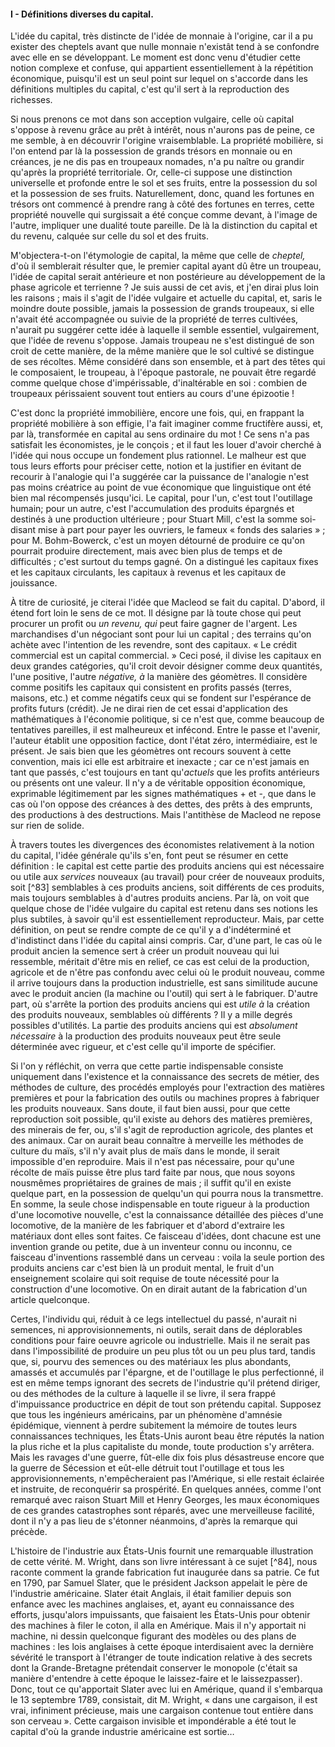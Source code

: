 #### I - Définitions diverses du capital.

L'idée du capital, très distincte de l'idée de monnaie à l'origine, car il a pu exister des cheptels avant que nulle monnaie n'existât tend à se confondre avec elle en se développant. Le moment est donc venu d'étudier cette notion complexe et confuse, qui appartient essentiellement à la répétition économique, puisqu'il est un seul point sur lequel on s'accorde dans les définitions multiples du capital, c'est qu'il sert à la reproduction des richesses.

Si nous prenons ce mot dans son acception vulgaire, celle où capital s'oppose à revenu grâce au prêt à intérêt, nous n'aurons pas de peine, ce me semble, à en découvrir l'origine vraisemblable. La propriété mobilière, si l'on entend par là la possession de grands trésors en monnaie ou en créances, je ne dis pas en troupeaux nomades, n'a pu naître ou grandir qu'après la propriété territoriale. Or, celle-ci suppose une distinction universelle et profonde entre le sol et ses fruits, entre la possession du sol et la possession de ses fruits. Naturellement, donc, quand les fortunes en trésors ont commencé à prendre rang à côté des fortunes en terres, cette propriété nouvelle qui surgissait a été conçue comme devant, à l'image de l'autre, impliquer une dualité toute pareille. De là la distinction du capital et du revenu, calquée sur celle du sol et des fruits.

M'objectera-t-on l'étymologie de capital, la même que celle de _cheptel,_ d'où il semblerait résulter que, le premier capital ayant dû être un troupeau, l'idée de capital serait antérieure et non postérieure au développement de la phase agricole et terrienne ? Je suis aussi de cet avis, et j'en dirai plus loin les raisons ; mais il s'agit de l'idée vulgaire et actuelle du capital, et, saris le moindre doute possible, jamais la possession de grands troupeaux, si elle n'avait été accompagnée ou suivie de la propriété de terres cultivées, n'aurait pu suggérer cette idée à laquelle il semble essentiel, vulgairement, que l'idée de revenu s'oppose. Jamais troupeau ne s'est distingué de son croit de cette manière, de la même manière que le sol cultivé se distingue de ses récoltes. Même considéré dans son ensemble, et à part des têtes qui le composaient, le troupeau, à l'époque pastorale, ne pouvait être regardé comme quelque chose d'impérissable, d'inaltérable en soi : combien de troupeaux périssaient souvent tout entiers au cours d'une épizootie !

C'est donc la propriété immobilière, encore une fois, qui, en frappant la propriété mobilière à son effigie, l'a fait imaginer comme fructifère aussi, et, par là, transformée en capital au sens ordinaire du mot ! Ce sens n'a pas satisfait les économistes, je le conçois ; et il faut les louer d'avoir cherché à l'idée qui nous occupe un fondement plus rationnel. Le malheur est que tous leurs efforts pour préciser cette, notion et la justifier en évitant de recourir à l'analogie qui l'a suggérée car la puissance de l'analogie n'est pas moins créatrice au point de vue économique que linguistique ont été bien mal récompensés jusqu'ici. Le capital, pour l'un, c'est tout l'outillage humain; pour un autre, c'est l'accumulation des produits épargnés et destinés à une production ultérieure ; pour Stuart Mill, c'est la somme soi-disant mise à part pour payer les ouvriers, le fameux « fonds des salaries » ; pour M. Bohm-Bowerck, c'est un moyen détourné de produire ce qu'on pourrait produire directement, mais avec bien plus de temps et de difficultés ; c'est surtout du temps gagné. On a distingué les capitaux fixes et les capitaux circulants, les capitaux à revenus et les capitaux de jouissance.

À titre de curiosité, je citerai l'idée que Macleod se fait du capital. D'abord, il étend fort loin le sens de ce mot. Il désigne par là toute chose qui peut procurer un profit ou _un revenu, qui_ peut faire gagner de l'argent. Les marchandises d'un négociant sont pour lui un capital ; des terrains qu'on achète avec l'intention de les revendre, sont des capitaux. « Le crédit commercial est un capital commercial. » Ceci posé, il divise les capitaux en deux grandes catégories, qu'il croit devoir désigner comme deux quantités, l'une positive, l'autre _négative, à_ la manière des géomètres. Il considère comme positifs les capitaux qui consistent en profits passés (terres, maisons, etc.) et comme négatifs ceux qui se fondent sur l'espérance de profits futurs (crédit). Je ne dirai rien de cet essai d'application des mathématiques à l'économie politique, si ce n'est que, comme beaucoup de tentatives pareilles, il est malheureux et infécond. Entre le passe et l'avenir, l'auteur établit une opposition factice, dont l'état zéro, intermédiaire, est le présent. Je sais bien que les géomètres ont recours souvent à cette convention, mais ici elle est arbitraire et inexacte ; car ce n'est jamais en tant que passés, c'est toujours en tant qu'_actuels_ que les profits antérieurs ou présents ont une valeur. Il n'y a de véritable opposition économique, exprimable légitimement par les signes mathématiques + et -, que dans le cas où l'on oppose des créances à des dettes, des prêts à des emprunts, des productions à des destructions. Mais l'antithèse de Macleod ne repose sur rien de solide.

À travers toutes les divergences des économistes relativement à la notion du capital, l'idée générale qu'ils s'en, font peut se résumer en cette définition : le capital est cette partie des produits anciens qui est nécessaire ou utile aux _services_ nouveaux (au travail) pour créer de nouveaux produits, soit [^83] semblables à ces produits anciens, soit différents de ces produits, mais toujours semblables à d'autres produits anciens. Par là, on voit que quelque chose de l'idée vulgaire du capital est retenu dans ses notions les plus subtiles, à savoir qu'il est essentiellement reproducteur. Mais, par cette définition, on peut se rendre compte de ce qu'il y a d'indéterminé et d'indistinct dans l'idée du capital ainsi compris. Car, d'une part, le cas où le produit ancien la semence sert à créer un produit nouveau qui lui ressemble, méritait d'être mis en relief, ce cas est celui de la production, agricole et de n'être pas confondu avec celui où le produit nouveau, comme il arrive toujours dans la production industrielle, est sans similitude aucune avec le produit ancien (la machine ou l'outil) qui sert à le fabriquer. D'autre part, où s'arrête la portion des produits anciens qui est _utile à_ la création des produits nouveaux, semblables où différents ? Il y a mille degrés possibles d'utilités. La partie des produits anciens qui est _absolument nécessaire_ à la production des produits nouveaux peut être seule déterminée avec rigueur, et c'est celle qu'il importe de spécifier.

Si l'on y réfléchit, on verra que cette partie indispensable consiste uniquement dans l'existence et la connaissance des secrets de métier, des méthodes de culture, des procédés employés pour l'extraction des matières premières et pour la fabrication des outils ou machines propres à fabriquer les produits nouveaux. Sans doute, il faut bien aussi, pour que cette reproduction soit possible, qu'il existe au dehors des matières premières, des minerais de fer, ou, s'il s'agit de reproduction agricole, des plantes et des animaux. Car on aurait beau connaître à merveille les méthodes de culture du maïs, s'il n'y avait plus de maïs dans le monde, il serait impossible d'en reproduire. Mais il n'est pas nécessaire, pour qu'une récolte de maïs puisse être plus tard faite par nous, que nous soyons nousmêmes propriétaires de graines de mais ; il suffit qu'il en existe quelque part, en la possession de quelqu'un qui pourra nous la transmettre. En somme, la seule chose indispensable en toute rigueur à la production d'une locomotive nouvelle, c'est la connaissance détaillée des pièces d'une locomotive, de la manière de les fabriquer et d'abord d'extraire les matériaux dont elles sont faites. Ce faisceau d'idées, dont chacune est une invention grande ou petite, due à un inventeur connu ou inconnu, ce faisceau d'inventions rassemblé dans un cerveau : voila la seule portion des produits anciens car c'est bien là un produit mental, le fruit d'un enseignement scolaire qui soit requise de toute nécessité pour la construction d'une locomotive. On en dirait autant de la fabrication d'un article quelconque.

Certes, l'individu qui, réduit à ce legs intellectuel du passé, n'aurait ni semences, ni approvisionnements, ni outils, serait dans de déplorables conditions pour faire oeuvre agricole ou industrielle. Mais il ne serait pas dans l'impossibilité de produire un peu plus tôt ou un peu plus tard, tandis que, si, pourvu des semences ou des matériaux les plus abondants, amassés et accumulés par l'épargne, et de l'outillage le plus perfectionné, il est en même temps ignorant des secrets de l'industrie qu'il prétend diriger, ou des méthodes de la culture à laquelle il se livre, il sera frappé d'impuissance productrice en dépit de tout son prétendu capital. Supposez que tous les ingénieurs américains, par un phénomène d'amnésie épidémique, viennent à perdre subitement la mémoire de toutes leurs connaissances techniques, les États-Unis auront beau être réputés la nation la plus riche et la plus capitaliste du monde, toute production s'y arrêtera. Mais les ravages d'une guerre, fût-elle dix fois plus désastreuse encore que la guerre de Sécession et eût-elle détruit tout l'outillage et tous les approvisionnements, n'empêcheraient pas l'Amérique, si elle restait éclairée et instruite, de reconquérir sa prospérité. En quelques années, comme l'ont remarqué avec raison Stuart Mill et Henry Georges, les maux économiques de ces grandes catastrophes sont réparés, avec une merveilleuse facilité, dont il n'y a pas lieu de s'étonner néanmoins, d'après la remarque qui précède.

L'histoire de l'industrie aux États-Unis fournit une remarquable illustration de cette vérité. M. Wright, dans son livre intéressant à ce sujet [^84], nous raconte comment la grande fabrication fut inaugurée dans sa patrie. Ce fut en 1790, par Samuel Slater, que le président Jackson appelait le père de l'industrie américaine. Slater était Anglais, il était familier depuis son enfance avec les machines anglaises, et, ayant eu connaissance des efforts, jusqu'alors impuissants, que faisaient les États-Unis pour obtenir des machines à filer le coton, il alla en Amérique. Mais il n'y apportait ni machine, ni dessin quelconque figurant des modèles ou des plans de machines : les lois anglaises à cette époque interdisaient avec la dernière sévérité le transport à l'étranger de toute indication relative à des secrets dont la Grande-Bretagne prétendait conserver le monopole (c'était sa manière d'entendre à cette époque le laissez-faire et le laissezpasser). Donc, tout ce qu'apportait Slater avec lui en Amérique, quand il s'embarqua le 13 septembre 1789, consistait, dit M. Wright, « dans une cargaison, il est vrai, infiniment précieuse, mais une cargaison contenue tout entière dans son cerveau ». Cette cargaison invisible et impondérable a été tout le capital d'où la grande industrie américaine est sortie…
